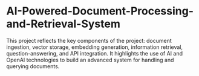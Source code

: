 # AI-Powered-Document-Processing-and-Retrieval-System
This project reflects the key components of the project: document ingestion, vector storage, embedding generation, information retrieval, question-answering, and API integration. It highlights the use of AI and OpenAI technologies to build an advanced system for handling and querying documents.
